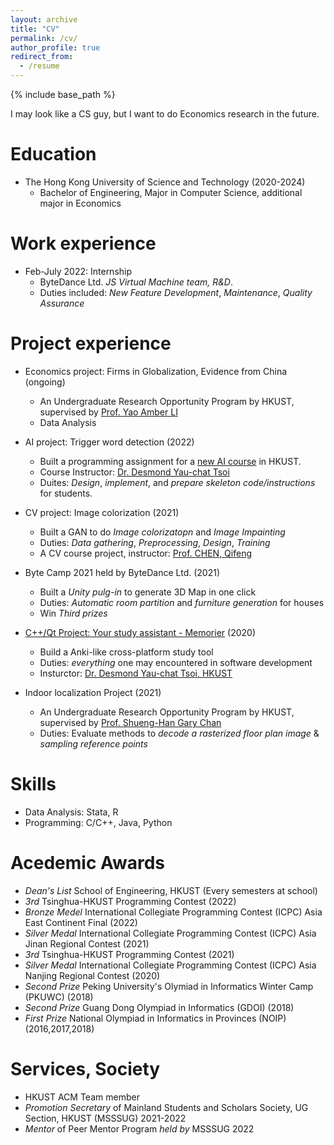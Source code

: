 ```yaml
---
layout: archive
title: "CV"
permalink: /cv/
author_profile: true
redirect_from:
  - /resume
---
```


{% include base_path %}


I may look like a CS guy, but I want to do Economics research in the future.

Education
======
* The Hong Kong University of Science and Technology (2020-2024)
  * Bachelor of Engineering, Major in Computer Science, additional major in Economics

Work experience
======
* Feb-July 2022: Internship
  * ByteDance Ltd. *JS Virtual Machine team, R&D*.
  * Duties included: *New Feature Development*, *Maintenance*, *Quality Assurance* 


Project experience
===

* Economics project: Firms in Globalization, Evidence from China (ongoing)
  * An Undergraduate Research Opportunity Program by HKUST, supervised by [Prof. Yao Amber LI](http://yaoli.people.ust.hk/)
  * Data Analysis

* AI project: Trigger word detection (2022)
  * Built a programming assignment for a [new AI course](https://seng.hkust.edu.hk/sites/default/files/IMCE/UG/Course%20Syllabus/Spring_2021-2022/COMP2211_Spring%2021-22.pdf) in HKUST.
  * Course Instructor: [Dr. Desmond Yau-chat Tsoi](https://www.cse.ust.hk/~desmond/)
  * Duites: *Design*, *implement*, and *prepare skeleton code/instructions* for students.

* CV project: Image colorization (2021)
  * Built a GAN to do *Image colorizatopn* and *Image Impainting*
  * Duties: *Data gathering*, *Preprocessing*, *Design*, *Training*
  * A CV course project, instructor: [Prof. CHEN, Qifeng](https://cqf.io/)

* Byte Camp 2021 held by ByteDance Ltd. (2021)
  * Built a *Unity pulg-in* to generate 3D Map in one click
  * Duties: *Automatic room partition* and *furniture generation* for houses
  * Win *Third prizes*

* [C++/Qt Project: Your study assistant - Memorier](https://github.com/Zhang-JK/Memorier) (2020)
  * Build a Anki-like cross-platform study tool
  * Duties: *everything* one may encountered in software development
  * Insturctor: [Dr. Desmond Yau-chat Tsoi, HKUST](https://www.cse.ust.hk/~desmond/)

* Indoor localization Project (2021)
  * An Undergraduate Research Opportunity Program by HKUST, supervised by [Prof. Shueng-Han Gary Chan](https://www.cse.ust.hk/~gchan/)
  * Duties: Evaluate methods to *decode a rasterized floor plan image* & *sampling reference points*


Skills
======
* Data Analysis: Stata, R
* Programming: C/C++, Java, Python


Acedemic Awards
===
* *Dean's List* School of Engineering, HKUST (Every semesters at school)
* *3rd* Tsinghua-HKUST Programming Contest (2022)
* *Bronze Medel* International Collegiate Programming Contest (ICPC) Asia East Continent Final (2022)
* *Silver Medal* International Collegiate Programming Contest (ICPC) Asia Jinan Regional Contest (2021)
* *3rd* Tsinghua-HKUST Programming Contest (2021)
* *Silver Medal* International Collegiate Programming Contest (ICPC) Asia Nanjing Regional Contest (2020)
* *Second Prize* Peking University's Olymiad in Informatics Winter Camp (PKUWC) (2018)
* *Second Prize* Guang Dong Olympiad in Informatics (GDOI) (2018)
* *First Prize* National Olympiad in Informatics in Provinces (NOIP) (2016,2017,2018)


Services, Society
===
* HKUST ACM Team member
* *Promotion Secretary* of Mainland Students and Scholars Society, UG Section, HKUST (MSSSUG) 2021-2022
* *Mentor* of Peer Mentor Program *held by* MSSSUG 2022

<!-- Publications
======
  <ul>{% for post in site.publications %}
    {% include archive-single-cv.html %}
  {% endfor %}</ul> -->
  
<!-- Talks
======
  <ul>{% for post in site.talks %}
    {% include archive-single-talk-cv.html %}
  {% endfor %}</ul>
  
Teaching
======
  <ul>{% for post in site.teaching %}
    {% include archive-single-cv.html %}
  {% endfor %}</ul> -->
  
<!-- Service and leadership
======
* Currently signed in to 43 different slack teams -->
